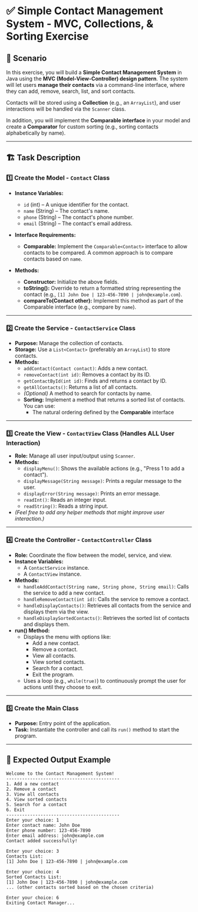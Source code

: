 # ✅ Simple Contact Management System - MVC, Collections, & Sorting Exercise

## 📌 Scenario

In this exercise, you will build a **Simple Contact Management System** in Java using the **MVC (Model-View-Controller) design pattern**. The system will let users **manage their contacts** via a command-line interface, where they can add, remove, search, list, and sort contacts.

Contacts will be stored using a **Collection** (e.g., an `ArrayList`), and user interactions will be handled via the `Scanner` class.

In addition, you will implement the **Comparable interface** in your model and create a **Comparator** for custom sorting (e.g., sorting contacts alphabetically by name).

---

## 🏗️ Task Description

### 1️⃣ Create the **Model** - `Contact` Class

- **Instance Variables:**
    - `id` (int) – A unique identifier for the contact.
    - `name` (String) – The contact's name.
    - `phone` (String) – The contact's phone number.
    - `email` (String) – The contact's email address.

- **Interface Requirements:**
    - **Comparable:** Implement the `Comparable<Contact>` interface to allow contacts to be compared. A common approach is to compare contacts based on `name`.

- **Methods:**
    - **Constructor:** Initialize the above fields.
    - **toString():** Override to return a formatted string representing the contact (e.g., `[1] John Doe | 123-456-7890 | john@example.com`).
    - **compareTo(Contact other):** Implement this method as part of the Comparable interface (e.g., compare by `name`).

---

### 2️⃣ Create the **Service** - `ContactService` Class

- **Purpose:** Manage the collection of contacts.
- **Storage:** Use a `List<Contact>` (preferably an `ArrayList`) to store contacts.
- **Methods:**
    - `addContact(Contact contact)`: Adds a new contact.
    - `removeContact(int id)`: Removes a contact by its ID.
    - `getContactById(int id)`: Finds and returns a contact by ID.
    - `getAllContacts()`: Returns a list of all contacts.
    - *(Optional)* A method to search for contacts by name.
    - **Sorting:** Implement a method that returns a sorted list of contacts. You can use:
        - The natural ordering defined by the **Comparable** interface
---

### 3️⃣ Create the **View** - `ContactView` Class (Handles ALL User Interaction)

- **Role:** Manage all user input/output using `Scanner`.
- **Methods:**
    - `displayMenu()`: Shows the available actions (e.g., "Press 1 to add a contact").
    - `displayMessage(String message)`: Prints a regular message to the user.
    - `displayError(String message)`: Prints an error message.
    - `readInt()`: Reads an integer input.
    - `readString()`: Reads a string input.
- *(Feel free to add any helper methods that might improve user interaction.)*

---

### 4️⃣ Create the **Controller** - `ContactController` Class

- **Role:** Coordinate the flow between the model, service, and view.
- **Instance Variables:**
    - A `ContactService` instance.
    - A `ContactView` instance.
- **Methods:**
    - `handleAddContact(String name, String phone, String email)`: Calls the service to add a new contact.
    - `handleRemoveContact(int id)`: Calls the service to remove a contact.
    - `handleDisplayContacts()`: Retrieves all contacts from the service and displays them via the view.
    - `handleDisplaySortedContacts()`: Retrieves the sorted list of contacts and displays them.
- **run() Method:**
    - Displays the menu with options like:
        - Add a new contact.
        - Remove a contact.
        - View all contacts.
        - View sorted contacts.
        - Search for a contact.
        - Exit the program.
    - Uses a loop (e.g., `while(true)`) to continuously prompt the user for actions until they choose to exit.

---

### 5️⃣ Create the **Main** Class

- **Purpose:** Entry point of the application.
- **Task:** Instantiate the controller and call its `run()` method to start the program.

---

## 🎯 Expected Output Example

```plaintext
Welcome to the Contact Management System!
-------------------------------------------
1. Add a new contact
2. Remove a contact
3. View all contacts
4. View sorted contacts
5. Search for a contact
6. Exit
-------------------------------------------
Enter your choice: 1
Enter contact name: John Doe
Enter phone number: 123-456-7890
Enter email address: john@example.com
Contact added successfully!

Enter your choice: 3
Contacts List:
[1] John Doe | 123-456-7890 | john@example.com

Enter your choice: 4
Sorted Contacts List:
[1] John Doe | 123-456-7890 | john@example.com
... (other contacts sorted based on the chosen criteria)

Enter your choice: 6
Exiting Contact Manager...
